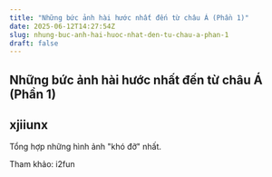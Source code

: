```yaml
---
title: "Những bức ảnh hài hước nhất đến từ châu Á (Phần 1)"
date: 2025-06-12T14:27:54Z
slug: nhung-buc-anh-hai-huoc-nhat-den-tu-chau-a-phan-1
draft: false
---
```


## Những bức ảnh hài hước nhất đến từ châu Á (Phần 1)

## xjiiunx

Tổng hợp những hình ảnh "khó đỡ" nhất.





















 
Tham khảo: i2fun